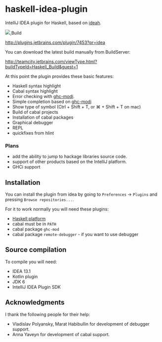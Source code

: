 haskell-idea-plugin
===================

IntelliJ IDEA plugin for Haskell, based on [ideah](https://code.google.com/p/ideah/).

<div>
  <a href="http://teamcity.jetbrains.com/viewType.html?buildTypeId=Haskell_Build&guest=1">
    <img src="https://teamcity.jetbrains.com/app/rest/builds/buildType:(id:Haskell_Build)/statusIcon"/>
  </a>
  <span>Build</span>
</div>


http://plugins.jetbrains.com/plugin/7453?pr=idea

You can download the latest build manually from BuildServer:

http://teamcity.jetbrains.com/viewType.html?buildTypeId=Haskell_Build&guest=1

At this point the plugin provides these basic features:
* Haskell syntax highlight
* Cabal syntax highlight
* Error checking with [ghc-modi](http://hackage.haskell.org/package/ghc-mod).
* Simple completion based on [ghc-modi](http://hackage.haskell.org/package/ghc-mod)
* Show type of symbol (Ctrl + Shift + T, or ⌘ + Shift + T on mac)
* Build of cabal projects
* Installation of cabal packages
* Graphical debugger
* REPL
* quickfixes from hlint

### Plans

* add the ability to jump to hackage libraries source code.
* support of other products based on the IntelliJ platform.
* GHCi support


## Installation

You can install the plugin from idea by going to `Preferences` -> `Plugins` and pressing `Browse repositories...`.

For it to work normally you will need these plugins:
* [Haskell platform](http://www.haskell.org/platform/)
* cabal must be in `PATH`
* cabal package `ghc-mod`
* cabal package `remote-debugger` - if you want to use debugger

## Source compilation

To compile you will need:
* IDEA 13.1
* Kotlin plugin
* JDK 6
* IntelliJ IDEA Plugin SDK

## Acknowledgments
I thank the following people for their help:
* Vladislav Polyansky, Marat Habibullin for development of debugger support.
* Anna Yaveyn for development of cabal support. 
